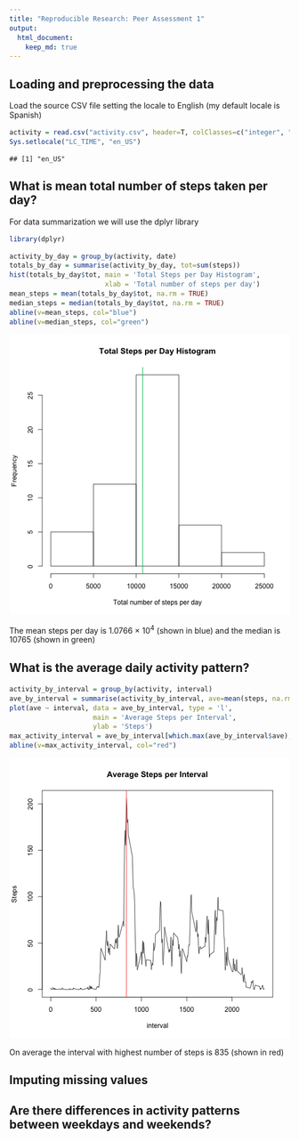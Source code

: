 ```yaml
---
title: "Reproducible Research: Peer Assessment 1"
output: 
  html_document:
    keep_md: true
---
```



## Loading and preprocessing the data
Load the source CSV file setting the locale to English (my default locale is Spanish)


```r
activity = read.csv("activity.csv", header=T, colClasses=c("integer", "Date", "integer"))
Sys.setlocale("LC_TIME", "en_US")
```

```
## [1] "en_US"
```

## What is mean total number of steps taken per day?

For data summarization we will use the dplyr library

```r
library(dplyr)
```


```r
activity_by_day = group_by(activity, date)
totals_by_day = summarise(activity_by_day, tot=sum(steps))
hist(totals_by_day$tot, main = 'Total Steps per Day Histogram', 
                        xlab = 'Total number of steps per day')
mean_steps = mean(totals_by_day$tot, na.rm = TRUE)
median_steps = median(totals_by_day$tot, na.rm = TRUE)
abline(v=mean_steps, col="blue")
abline(v=median_steps, col="green")
```

![plot of chunk unnamed-chunk-3](figure/unnamed-chunk-3.png) 

The mean steps per day is 1.0766 &times; 10<sup>4</sup> (shown in blue) and the median is 10765 (shown in green)


## What is the average daily activity pattern?


```r
activity_by_interval = group_by(activity, interval)
ave_by_interval = summarise(activity_by_interval, ave=mean(steps, na.rm=TRUE))
plot(ave ~ interval, data = ave_by_interval, type = 'l', 
                     main = 'Average Steps per Interval',
                     ylab = 'Steps')
max_activity_interval = ave_by_interval[which.max(ave_by_interval$ave),]$interval
abline(v=max_activity_interval, col="red")
```

![plot of chunk unnamed-chunk-4](figure/unnamed-chunk-4.png) 

On average the interval with highest number of steps is 835 (shown in red)





## Imputing missing values



## Are there differences in activity patterns between weekdays and weekends?
